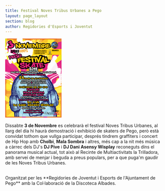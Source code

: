 ```yaml
---
title: Festival Noves Tribus Urbanes a Pego
layout: page_layout
section: blog
author: Regidories d'Esports i Joventut
---
```


<a class="inline-image" href="/images/news/20121029_NovesTribusUrbanes_big.png">
    <img src="/images/news/20121029_NovesTribusUrbanes_small.png" alt="Activitats esportives 2012" />
</a>

Dissabte **3 de Novembre** es celebrarà el festival Noves Tribus Urbanes, al llarg del dia hi haurà demostració i exhibició de skaters de Pego, però està convidat tothom que vullga participar, després tindrem graffiters i concert de Hip Hop amb **Cholbi**, **Mala Sombra** i altres, més cap a la nit més música a càrrec dels DJ's **DJ Pive** i **DJ Dani Asensy Wisplay** reconeguts dins el panorama musical actual, tot això al Recinte de Multiactivitats la Trilladora, amb servei de menjar i beguda a preus populars, per a que puga'm gaudir de les Noves Tribus Urbanes.

<div style="clear:both">&nbsp;</div>

<div class="center">
Organitzat per les **Regidories de Joventut i Esports de l'Ajuntament de Pego** amb la Col·laboració de la Discoteca Albades.
</div>